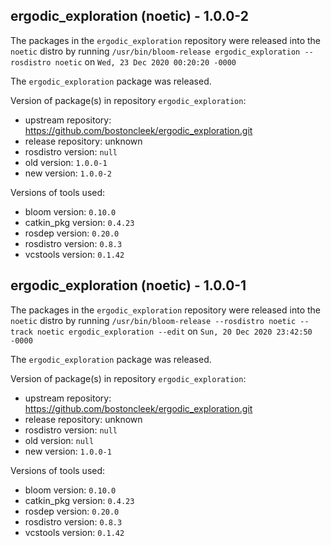 ## ergodic_exploration (noetic) - 1.0.0-2

The packages in the `ergodic_exploration` repository were released into the `noetic` distro by running `/usr/bin/bloom-release ergodic_exploration --rosdistro noetic` on `Wed, 23 Dec 2020 00:20:20 -0000`

The `ergodic_exploration` package was released.

Version of package(s) in repository `ergodic_exploration`:

- upstream repository: https://github.com/bostoncleek/ergodic_exploration.git
- release repository: unknown
- rosdistro version: `null`
- old version: `1.0.0-1`
- new version: `1.0.0-2`

Versions of tools used:

- bloom version: `0.10.0`
- catkin_pkg version: `0.4.23`
- rosdep version: `0.20.0`
- rosdistro version: `0.8.3`
- vcstools version: `0.1.42`


## ergodic_exploration (noetic) - 1.0.0-1

The packages in the `ergodic_exploration` repository were released into the `noetic` distro by running `/usr/bin/bloom-release --rosdistro noetic --track noetic ergodic_exploration --edit` on `Sun, 20 Dec 2020 23:42:50 -0000`

The `ergodic_exploration` package was released.

Version of package(s) in repository `ergodic_exploration`:

- upstream repository: https://github.com/bostoncleek/ergodic_exploration.git
- release repository: unknown
- rosdistro version: `null`
- old version: `null`
- new version: `1.0.0-1`

Versions of tools used:

- bloom version: `0.10.0`
- catkin_pkg version: `0.4.23`
- rosdep version: `0.20.0`
- rosdistro version: `0.8.3`
- vcstools version: `0.1.42`


